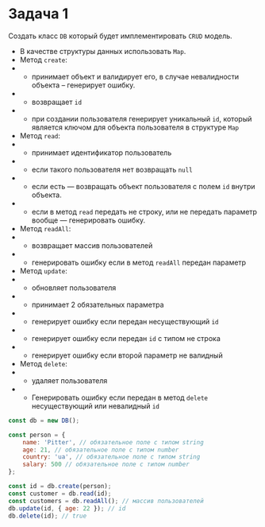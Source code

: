 # Задача 1

Создать класс `DB` который будет имплементировать `CRUD` модель.

-   В качестве структуры данных использовать `Map`.
-   Метод `create`:
-   -   принимает объект и валидирует его, в случае невалидности объекта – генерирует ошибку.
-   -   возвращает `id`
-   -   при создании пользователя генерирует уникальный `id`, который является ключом для объекта пользователя в структуре `Map`
-   Метод `read`:
-   -   принимает идентификатор пользователь
-   -   если такого пользователя нет возвращать `null`
-   -   если есть — возвращать объект пользователя с полем `id` внутри объекта.
-   -   если в метод `read` передать не строку, или не передать параметр вообще — генерировать ошибку.
-   Метод `readAll`:
-   -   возвращает массив пользователей
-   -   генерировать ошибку если в метод `readAll` передан параметр
-   Метод `update`:
-   -   обновляет пользователя
-   -   принимает 2 обязательных параметра
-   -   генерирует ошибку если передан несуществующий `id`
-   -   генерирует ошибку если передан `id` с типом не строка
-   -   генерирует ошибку если второй параметр не валидный
-   Метод `delete`:
-   -   удаляет пользователя
-   -   Генерировать ошибку если передан в метод `delete` несуществующий или невалидный `id`

```javascript
const db = new DB();

const person = {
    name: 'Pitter', // обязательное поле с типом string
    age: 21, // обязательное поле с типом number
    country: 'ua', // обязательное поле с типом string
    salary: 500 // обязательное поле с типом number
};

const id = db.create(person);
const customer = db.read(id);
const customers = db.readAll(); // массив пользователей
db.update(id, { age: 22 }); // id
db.delete(id); // true
```
